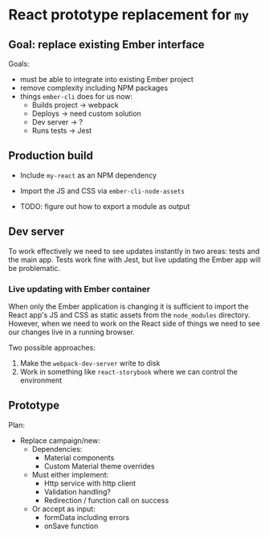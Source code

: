 # React prototype replacement for `my`

## Goal: replace existing Ember interface

Goals:

- must be able to integrate into existing Ember project
- remove complexity including NPM packages
- things `ember-cli` does for us now:
  - Builds project -> webpack
  - Deploys -> need custom solution
  - Dev server -> ?
  - Runs tests -> Jest

## Production build

- Include `my-react` as an NPM dependency
- Import the JS and CSS via `ember-cli-node-assets`

- TODO: figure out how to export a module as output


## Dev server

To work effectively we need to see updates instantly in two areas: tests and the main app. Tests work fine with Jest,
but live updating the Ember app will be problematic.

### Live updating with Ember container

When only the Ember application is changing it is sufficient to import the React app's JS and CSS as static assets from
the `node_modules` directory. However, when we need to work on the React side of things we need to see our changes live
in a running browser.

Two possible approaches:

1. Make the `webpack-dev-server` write to disk
2. Work in something like `react-storybook` where we can control the environment

## Prototype

Plan:

  - Replace campaign/new:
    - Dependencies:
      - Material components
      - Custom Material theme overrides
    - Must either implement:
      - Http service with http client
      - Validation handling?
      - Redirection / function call on success
    - Or accept as input:
      - formData including errors
      - onSave function
